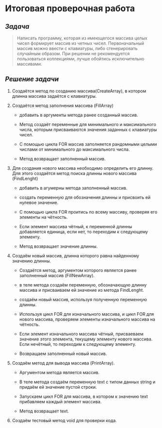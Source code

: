 # Итоговая проверочная работа
## ***Задача***
> Написать программу, которая из имеющегося массива целых чисел формирует массив из четных чисел. Первоначальный массив можно ввести с клавиатуры, либо сгенерировать случайным образом. При решении не рекомендуется пользоваться коллекциями, лучше обойтись исключительно массивами.
## **_Решение задачи_**
1. Создаётся метод по созданию массива(CreateArray), в котором длинна массива задаётся с клавиатуры.

2. Создаётся метод заполнения массива (FillArray)
    - добавить в аргументы метода ранее созданный массив.

    - Метод создаёт переменные для минимального и максимального числа, которым присваиваются значения заданных с клавиатуры чисел.

    - С помощью цикла FOR массив заполняется рандомными целыми числами от минимального до максимального числа.

    - Метод возвращает заполненный массив.

3. Для создания нового массива необходимо определить его длинну. Для этого создаётся метод поиска длинны нового массива (FindLenght)
    - добавить в агумерны метода заполненный массив.

    - создать переменную для обозначения длинны и присвоить ей нулевое значение.

    - С помощью цикла FOR проитись по всему массиву, проверяя его элементы на чётность.

    - Если элемент массива чётный, к переменной длинны добавляется единица, если нет, то переходим к следующему элементу.

    - Метод возвращает значение длинны.

4. Создаём новый массив, длинна которого равна найденному значению длинны.
    - Создаётся метод, аргументом которого является ранее заполненный массив (FillNewArray).

    - в теле метода создаём переменную, обозначающую длинну массива и присваиваем ей значение из метода FindLenght. 

    - создаём новый массив, используя полученную переменную длинны.

    - Используя цикл FOR для изначального массива, и цикл FOR для нового массива, проверяем элементы изначального массива на чётность.

    - Если элемент изначального массива чётный, присваеваем значение этого элемента, текущему элементу нового массива. Если нечётный, то переходим к следующему элементу.

    - Возвращаем заполненный новый массив.

5. Создаём метод для вывода массива (PrintArray).
    - Аргументом метода является массив.

    - В теле метода создаём переменную text с типом данных string и придаём ей значение пустой строки.

    - Запускаем цикл FOR для массива, в котором к значению text прибавляем каждый элемент массива.

    - Метод возвращает text.

6. Создаём тестовый метод void для проверки кода.